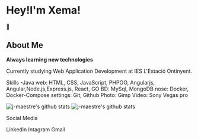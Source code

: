 <h1>Hey!I'm Xema!</h1>


&nbsp;<h2>About Me</h2>


<p style="font-weight:bold;">Always learning new technologies</p>
Currently studying Web Application Development at IES L'Estació Ontinyent.

Skills
-Java
web: HTML, CSS, JavaScript, PHPOO, Angularjs, Angular,Node.js,Express.js, React, GO
BD: MySql, MongoDB
nose: Docker, Docker-Compose
settings: Git, Github
Photo: Gimp
Video: Sony Vegas pro


![j-maestre's github stats](https://github-readme-stats.vercel.app/api?username=j-maestre&theme=gruvbox&show_icons=true)
![j-maestre's github stats](https://github-readme-stats.vercel.app/api/top-langs/?username=j-maestre&theme=gruvbox&show_icons=true)

Social Media

Linkedin   Intagram    Gmail



